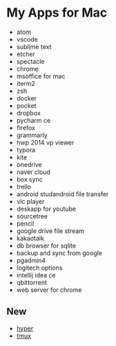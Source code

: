 # My Apps for Mac

-   atom
-   vscode
-   sublime text
-   etcher
-   spectacle
-   chrome
-   msoffice for mac
-   iterm2
-   zsh
-   docker
-   pocket
-   dropbox
-   pycharm ce
-   firefox
-   grammarly
-   hwp 2014 vp viewer
-   typora
-   kite
-   onedrive
-   naver cloud
-   box sync
-   trello
-   android studandroid file transfer
-   vlc player
-   deskapp for youtube
-   sourcetree
-   pencil
-   google drive file stream
-   kakaotalk
-   db browser for sqlite
-   backup and sync from google
-   pgadmin4
-   logitech options
-   intellij idea ce
-   qbittorrent
-   web server for chrome

## New

- [hyper](https://hyper.is)
- [tmux](https://github.com/tmux/tmux/wiki)

